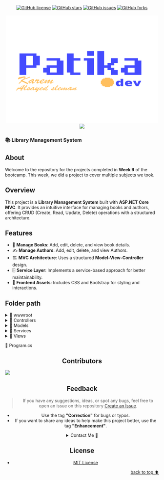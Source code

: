 <!-- Intro-->

<!--
* Thanks for reviewing my Project-README-Template! 
* 
* Read the comments for an easy step by step guide. Enjoy!
-->

<!-- Shields Section--> <!-- Optional -->

<!-- 
* Insert project shields and badges through this link https://shields.io/
* 
*
-->

<div align="center">
    <a href="https://github.com/kareem221215/Patika-week9-projects/blob/main/LICENSE.txt"><img alt="GitHub license" src="https://img.shields.io/github/license/kareem221215/Patika-week9-projects?color=ff69b4&style=for-the-badge"></a>
    <a href="https://github.com/kareem221215/Patika-week9-projects/stargazers"><img alt="GitHub stars" src="https://img.shields.io/github/stars/kareem221215/Patika-week9-projects?color=yellow&label=Project%20Stars&style=for-the-badge"></a>
    <a href=https://github.com/kareem221215/Patika-week9-projects/issues><img alt="GitHub issues" src="https://img.shields.io/github/issues/kareem221215/Patika-week9-projects?color=brightgreen&label=issues&style=for-the-badge"></a>
    <a href=https://github.com/kareem221215/Patika-week9-projects/network><img alt="GitHub forks" src="https://img.shields.io/github/forks/kareem221215/Patika-week9-projects?color=9cf&label=forks&style=for-the-badge"></a>
</div>
<br>


<!-- Logo Section  --> <!-- Required -->

<!--
* Insert your github profile URL in the <a> "href" attribute bellow (line-25)
* 
* Insert an image URL in the <img> "src" attribute bellow. (line-26)
-->
<div align="center">
    <a href="kareem221215" target="_blank"><img src="https://github.com/kareem221215/patika-projects-week2/blob/main/oie_CfqoiAfbCyTJ.png" 
        alt="Logo" height="350" width="500">
    </a>
</div>


</div>


<!-- Project title 
* use a dynamic typing-SvG here https://readme-typing-svg.demolab.com/demo/
*
*  Instead you can type your project name after a # header
-->

<div align="center">
<img src="https://readme-typing-svg.demolab.com?font=Fira+Code&size=22&duration=4000&pause=3000&background=FFFFFF00&center=true&vCenter=true&multiline=true&width=435&lines=Patika-Bootcamp-Projects!&color=ffbf5e">
</div>


### 📚 Library Management System 

## About<!-- Required -->
Welcome to the repository for the projects completed in **Week 9** of the bootcamp. This week, we did a project to cover multiple subjects we took.

<!-- 
* information about the project 
* 
* keep it short and sweet
-->


 

## Overview  

This project is a **Library Management System** built with **ASP.NET Core MVC**. It provides an intuitive interface for managing books and authors, offering CRUD (Create, Read, Update, Delete) operations with a structured architecture.  

## Features  

- 📖 **Manage Books**: Add, edit, delete, and view book details.  
- ✍️ **Manage Authors**: Add, edit, delete, and view Authors.  
- 🏗 **MVC Architecture**: Uses a structured **Model-View-Controller** design.  
- 🗄 **Service Layer**: Implements a service-based approach for better maintainability.
- 🎨 **Frontend Assets**: Includes CSS and Bootstrap for styling and interactions. 

<!--## Demo<!-- Required -->
<!-- 
* You can add a demo here GH supports images/ GIFs/videos 
* 
* It's recommended to use GIFs as they are more dynamic
-->
## Folder path<!-- Required -->

<details>
<summary>📁 wwwroot</summary>
<details>
 <summary>📁 css</summary>
  - 📄 site.css
</details>
  <details>
  <summary>📁 js</summary>
  - 📄 site.js
</details>
</details>

<details>
<summary>📁 Controllers</summary>

- 📄 AuthorController.cs
- 📄 BookController.cs
- 📄 HomeController.cs
</details>

<details>
<summary>📁 Models</summary>
 
 - 📄 Author.cs
 - 📄 Book.cs
 <details>
<summary>📁 ViewModels</summary>
  
- 📄 AuthorViewModel.cs
- 📄 BookViewModel.cs
</details>
</details>

<details>
<summary>📁 Services</summary>

- 📄 LibraryService.cs
- 📄 LibraryService.cs
</details>

<details>
<summary>📁 Views</summary>

<details>
<summary>📁 Author</summary>
 
- 📄 Create.cshtml
- 📄 Delete.cshtml
- 📄 Details.cshtml
- 📄 Edit.cshtml
- 📄 List.cshtml
</details>

<details>
<summary>📁 Book</summary>
 
- 📄 Create.cshtml
- 📄 Delete.cshtml
- 📄 Details.cshtml
- 📄 Edit.cshtml
- 📄 List.cshtml
</details>

<details>
<summary>📁 Home</summary>
 
- 📄 About.cshtml
- 📄 Index.cshtml
</details>

<details>
<summary>📁 Shared</summary>
 
- 📄 Footer.cshtml
- 📄 Layout.cshtml
- 📄 _ViewImports.cshtml
</details>
</details>

📄 Program.cs





<!--## Contents Table<!-- Optional -->
<!-- 
* This section is optional, yet having a contents table 
* helps keeping your README readable and more professional.
* 
* If you are not familiar with HTML, no worries we all been there :D 
* Review learning resources to create anchor links. 
-->


<dev align="center">
<!--<table align="center">
        <tr>
            <td><a href="#about style="text-decoration: none;">About</a></td>        
            <td><a href="#how-to-use-this-project style="text-decoration: none;">Getting started</td>
            <td><a href="#contributors style="text-decoration: none;">Contributors</a></td>
            <!--<td><a href="#demo style="text-decoration: none;">Demo</a></td>-->
            <!--<td><a href="#project-roadmap-- style="text-decoration: none;">Project Roadmap</a></td>-->
            <!--<td><a href="#documentation style="text-decoration: none;">Documentation</a></td>-->
        <!--</tr> 
        <tr>
            <!--<td><a href="#acknowledgments">Acknowledgments</a></td>-->
          <!--  <td><a href="#feedback style="text-decoration: none;">Feedback</a></td>
            <td><a href="#contact style="text-decoration: none;">Contact</a></td>
            <td><a href="#license style="text-decoration: none;">License</a></td> -->
      <!--  </tr>-->
<!--</table>
</dev> -->


<!-- - Use this html element to create a back to top button. -->
<!--<p align="right"><a href="#how-to-use-this-project">back to top ⬆️</a></p> 


<!--## Project Roadmap <!-- Optional --> <!-- add learning_Rs-->
<!-- 
* Add this section in case the project has different phases
* 
* Under production or will be updated.
-->

<!--<p align="right"><a href="#how-to-use-this-project">back to top ⬆️</a></p>-->



<!--## Documentation<!-- Optional -->
<!-- 
* You may add any documentation or Wikis here
* 
* 
-->


## Contributors<!-- Required -->
<!-- 
* Without contribution we wouldn't have open source. 
* 
* Generate github contributors Image here https://contrib.rocks/preview?repo=angular%2Fangular-ja
-->
<a href="https://github.com/kareem221215/patika-projects-week2/graphs/contributors">
  <img src="https://contrib.rocks/image?repo=kareem221215/patika-projects-week2" />
</a>

<!--## Acknowledgments<!-- Optional -->
<!-- 
* Credit where it's do 
* 
* Feel free to share your inspiration sources, Stackoverflow questions, github repos, tools etc.
-->


<!-- - Use this html element to create a back to top button. -->
<!--<p align="right"><a href="#how-to-use-this-project">back to top ⬆️</a></p>-->


## Feedback<!-- Required -->
<!-- 
* You can add contacts information like your email and social media account 
* 
* Also it's common to add some PR guidance.
-->


> If you have any suggestions, ideas, or spot any bugs, feel free to open an issue on this repository [Create an Issue](https://github.com/kareem221215/Patika_week9_projects/issues).
- Use the tag **"Correction"** for bugs or typos.
- If you want to share any ideas to help make this project better, use the tag **"Enhancement"**.
<details>
    <summary>Contact Me 📨</summary>

### Contact<!-- Required -->
Reach me via email: [kareem.s.sleman@gmail.com](mailto:kareem.s.sleman@gmail.com)
<!-- 
* add your email and contact info here
* 
* 
-->
</details>

## License<!-- Optional -->
<!-- 
* Here you can add project license for copyrights and distribution 
* 
* check this website for an easy reference https://choosealicense.com/)
-->
- [MIT License](../LICENSE.txt)

<!-- - Use this html element to create a back to top button. -->
<p align="right"><a href="#how-to-use-this-project">back to top ⬆️</a></p>
